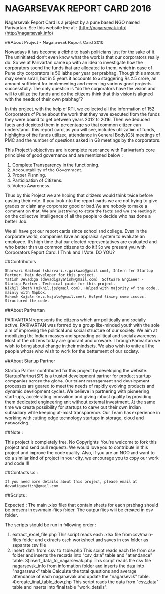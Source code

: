 NAGARSEVAK REPORT CARD 2016
===========================

Nagarsevak Report Card is a project by a pune based NGO named Parivartan.
See this website live at : [http://nagarsevak.info](http://nagarsevak.info)

##About Project - Nagarsevak Report Card 2016

Nowadays it has become a cliché to bash politicians just for the sake of it. The uninitiated don’t even know what the work is that our corporators really do. So we at Parivartan came up with an idea to investigate how the corporators spend the funds that are allocated to them, which in case of Pune city corporators is 50 lakhs per year per prabhag. Though this amount may seem small, but in 5 years it accounts to a staggering Rs 2.5 crore, an amount sufficient for implementing and executing various good projects successfully. The only question is “do the corporators have the vision and will to utilize the funds and do the citizens think that
this vision is aligned with the needs of their own prabhag”?

In this project, with the help of RTI, we collected all the information of 152 Corporators of Pune about the work that they have executed from the funds they were bound to get between years 2012 to 2016. Then we deduced facts and depicted them in percentage so
that common citizen can understand. This report card, as you will see, includes utilization of funds, highlights of the funds utilized, attendance in General Body(GB) meetings of PMC and the number of questions asked in GB meetings by the corporators.

This Project’s objectives are in complete resonance with Parivartan’s core principles of good governance and are mentioned below :
1) Complete Transparency in the functioning.
2) Accountability of the Government.
3) Proper Planning.
4) Participation of Citizens.
5) Voters Awareness.

Thus by this Project we are hoping that citizens would think twice before casting their vote. If you look into the report cards we are not trying to give grades or claim any corporator good or bad.We are nobody to make a comment on that. We are just trying to state the facts and we are resting it on the collective intelligence of all the people to decide who has done a better Job.

We all have got our report cards since school and college. Even in the corporate world, companies have an appraisal system to evaluate an employee. It’s high time that our elected representatives are evaluated and who better than us common citizens to do it!! So we present you with Corporators Report Card. I Think and I Vote. DO YOU?

##Contributors

    Sharvari Gaikwad (sharvari.v.gaikwad@gmail.com), Intern for Startup Partner. Main developer for this project.
    Yatish Devadiga (devadigayatish@gmail.com), Software Engineer - Startup Partner. Technical guide for this project.
    Nikhil Sheth (nikhil.js@gmail.com), Helped with majority of the code.. mainly with Mapbox.
    Mahesh Kajale (m.s.kajale@gmail.com), Helped fixing some issues. Structured the code.

##About Parivartan

PARIVARTAN represents the citizens which are politically and socially active. PARIVARTAN was formed by a group like-minded youth with the sole aim of improving the political and social structure of our society. We aim at mobilizing the Indian masses and spreading political and social awareness. Most of the citizens today are ignorant and unaware. Through Parivartan we wish to bring about change in their mindsets. We also wish to unite all the people whose who wish to work for the betterment of our society.


##About Startup Partner

Startup Partner contributed for this project by developing the website.
StartupPartner(SP) is a trusted development partner for product startup companies across the globe. Our talent management and development processes are geared to meet the needs of rapidly evolving products and dynamic development cycles. We believe in partnering with pioneering start-ups, accelerating innovation and giving robust quality by providing them dedicated engineering unit without external investment. At the same time we create possibility for startups to carve out their own Indian subsidiary while keeping at-most transparency. Our Team has experience in working with cutting edge technology startups in storage, cloud and networking.

##Note :

This project is completely free. No Copyrights. You're welcome to fork this project and send pull requests. We would love you to contribute in this project and improve the code quality.
Also, if you are an NGO and want to do a similar kind of project in your city, we encourage you to copy our work and code !!!

##Contacts Us :

    If you need more details about this project, please email at devadigayatish@gmail.com

##Scripts :

Expected :
The main .xlsx files that contain sheets for each prabhag should be present in csv/main-files folder. 
The output files will be created in csv folder.

The scripts should be run in following order :
1) extract_excel_file.php
This script reads each .xlsx file from csv/main-files folder and extracts each worksheet and saves in csv folder as separate csv file
2) insert_data_from_csv_to_table.php
This script reads each file from csv folder and inserts the records into "csv_data" table and "attendance" table.
3)insert_data_to_nagarsevak.php
This script reads the csv file nagarsevak_info from information folder and inserts the data into "nagarsevak" table.Calculate the total questions and average attendance of each nagarsevak and update the "nagarsevak" table.
4)create_final_table_dow.php
This script reads the data from "csv_data" table and inserts into final table "work_details".

